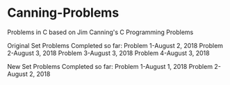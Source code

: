 # Canning-Problems
Problems in C based on Jim Canning's C Programming Problems


Original Set Problems Completed so far:
Problem 1-August 2, 2018
Problem 2-August 3, 2018
Problem 3-August 3, 2018
Problem 4-August 3, 2018

New Set Problems Completed so far:
Problem 1-August 1, 2018
Problem 2-August 2, 2018
